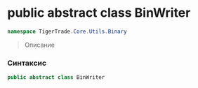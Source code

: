 
# public abstract class BinWriter
```csharp
namespace TigerTrade.Core.Utils.Binary
```



> Описание

### Синтаксис
```csharp
public abstract class BinWriter
```




